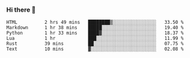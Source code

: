 ### Hi there 👋

<!--
**gustavkrist/gustavkrist** is a ✨ _special_ ✨ repository because its `README.md` (this file) appears on your GitHub profile.

Here are some ideas to get you started:

- 🔭 I’m currently working on ...
- 🌱 I’m currently learning ...
- 👯 I’m looking to collaborate on ...
- 🤔 I’m looking for help with ...
- 💬 Ask me about ...
- 📫 How to reach me: ...
- 😄 Pronouns: ...
- ⚡ Fun fact: ...
-->

<!--START_SECTION:waka-->

```text
HTML          2 hrs 49 mins   ████████▒░░░░░░░░░░░░░░░░   33.50 %
Markdown      1 hr 38 mins    █████░░░░░░░░░░░░░░░░░░░░   19.40 %
Python        1 hr 33 mins    ████▓░░░░░░░░░░░░░░░░░░░░   18.37 %
Lua           1 hr            ███░░░░░░░░░░░░░░░░░░░░░░   11.99 %
Rust          39 mins         ██░░░░░░░░░░░░░░░░░░░░░░░   07.75 %
Text          10 mins         ▓░░░░░░░░░░░░░░░░░░░░░░░░   02.08 %
```

<!--END_SECTION:waka-->
